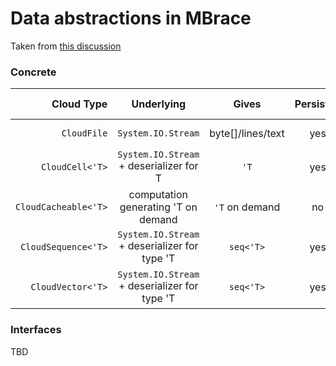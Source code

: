 
# Data abstractions in MBrace 

Taken from [this discussion](https://github.com/mbraceproject/MBrace.Core/issues/55#issuecomment-90097067)

### Concrete

| Cloud Type |  Underlying | Gives | Persisted | Caching | Partitioned | Input to CloudFlow | Ongoing Work |
| --------:|:-----------:|:------------:|:---------:|:---------:|:---------:|:-----:|:-----:|
| `CloudFile` | `System.IO.Stream` | byte[]/lines/text | yes | ?? | (Seek - needs documentation) | many | |
| `CloudCell<'T>` | `System.IO.Stream` + deserializer for T | `'T`  | yes | off by default | no | no |
| `CloudCacheable<'T>` | computation generating 'T on demand | `'T` on demand | no | on by default | no  | no | |
| `CloudSequence<'T>` | `System.IO.Stream` + deserializer for type 'T | `seq<'T>` | yes | off by default | no (see CloudVector) | no | may be unified with `CloudVector` | 
| `CloudVector<'T>` | `System.IO.Stream` + deserializer for type 'T |  `seq<'T>` | yes | on by default (?) | yes  | one | may be unified with `CloudSequence` |

### Interfaces

TBD

